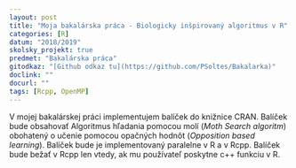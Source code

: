 ```yaml
---
layout: post
title: "Moja bakalárska práca - Biologicky inšpirovaný algoritmus v R"
categories: [R]
datum: "2018/2019"
skolsky_projekt: true
predmet: "Bakalárska práca"
gitodkaz: "[Github odkaz tu](https://github.com/PSoltes/Bakalarka)"
doclink: ""
docurl: ""
tags: [Rcpp, OpenMP]
---
```

V mojej bakalárskej práci implementujem balíček do knižnice CRAN. Balíček bude obsahovať Algoritmus hľadania pomocou molí (_Moth Search algoritm_) obohatený o učenie pomocou opačných hodnôt (_Opposition based learning_). Balíček bude je implementovaný paralelne v R a v Rcpp. Balíček bude bežať v Rcpp len vtedy, ak mu používateľ poskytne c++ funkciu v R.